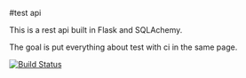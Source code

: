 #test api

This is a rest api built in Flask and SQLAchemy.

The goal is put everything about test with ci in the same page.  

[![Build Status](https://travis-ci.com/JackGoulart/test_rest_api_system.svg?branch=master)](https://travis-ci.com/JackGoulart/test_rest_api_system)
